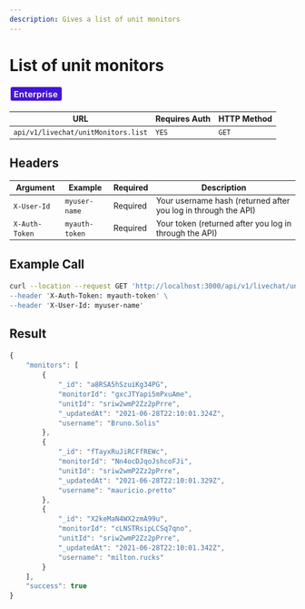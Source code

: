 ```yaml
---
description: Gives a list of unit monitors
---
```


# List of unit monitors



![](../../../../../../../.gitbook/assets/Enterprise.jpg)

| URL                                 | Requires Auth | HTTP Method |
| ----------------------------------- | ------------- | ----------- |
| `api/v1/livechat/unitMonitors.list` | `YES`         | `GET`       |

## Headers

| Argument       | Example        | Required | Description                                                    |
| -------------- | -------------- | -------- | -------------------------------------------------------------- |
| `X-User-Id`    | `myuser-name`  | Required | Your username hash (returned after you log in through the API) |
| `X-Auth-Token` | `myauth-token` | Required | Your token (returned after you log in through the API)         |

## Example Call

```bash
curl --location --request GET 'http://localhost:3000/api/v1/livechat/unitMonitors.list\
--header 'X-Auth-Token: myauth-token' \
--header 'X-User-Id: myuser-name'
```

## Result

```javascript
{
    "monitors": [
        {
            "_id": "a8RSA5hSzuiKg34PG",
            "monitorId": "gxcJTYapi5mPxuAme",
            "unitId": "sriw2wmP2Zz2pPrre",
            "_updatedAt": "2021-06-28T22:10:01.324Z",
            "username": "Bruno.Solis"
        },
        {
            "_id": "fTayxRuJiRCFfREWc",
            "monitorId": "Nn4ocDJqoJshcoFJi",
            "unitId": "sriw2wmP2Zz2pPrre",
            "_updatedAt": "2021-06-28T22:10:01.329Z",
            "username": "mauricio.pretto"
        },
        {
            "_id": "X2keMaN4WX2zmA99u",
            "monitorId": "cLNSTRsipLCSq7qno",
            "unitId": "sriw2wmP2Zz2pPrre",
            "_updatedAt": "2021-06-28T22:10:01.342Z",
            "username": "milton.rucks"
        }
    ],
    "success": true
}
```
